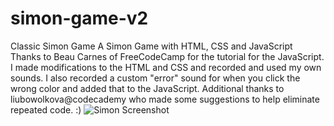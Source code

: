 # simon-game-v2
Classic Simon Game
A Simon Game with HTML, CSS and JavaScript Thanks to Beau Carnes of FreeCodeCamp for the tutorial for the JavaScript. 
I made modifications to the HTML and CSS and recorded and used my own sounds. I also recorded a custom "error" sound
for when you click the wrong color and added that to the JavaScript.
Additional thanks to liubowolkova@codecademy who made some suggestions to help eliminate repeated code. :)
![Simon Screenshot](https://user-images.githubusercontent.com/18635310/119226768-d558c900-bad8-11eb-8b31-3af1443467da.png)
